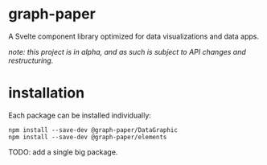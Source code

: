 # graph-paper

A Svelte component library optimized for data visualizations and data apps.

_note: this project is in alpha, and as such is subject to API changes and restructuring._

# installation

Each package can be installed individually:

```
npm install --save-dev @graph-paper/DataGraphic
npm install --save-dev @graph-paper/elements
```

TODO: add a single big package.
